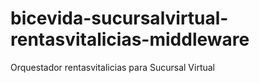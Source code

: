 # bicevida-sucursalvirtual-rentasvitalicias-middleware
Orquestador rentasvitalicias para Sucursal Virtual
